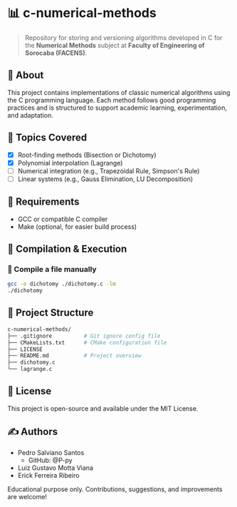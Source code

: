 # 📊 c-numerical-methods

> Repository for storing and versioning algorithms developed in C for the **Numerical Methods** subject at **Faculty of Engineering of Sorocaba (FACENS)**.

## 📁 About

This project contains implementations of classic numerical algorithms using the C programming language. Each method follows good programming practices and is structured to support academic learning, experimentation, and adaptation.

## 🧠 Topics Covered

- [X] Root-finding methods (Bisection or Dichotomy)
- [X] Polynomial interpolation (Lagrange)
- [ ] Numerical integration (e.g., Trapezoidal Rule, Simpson's Rule)
- [ ] Linear systems (e.g., Gauss Elimination, LU Decomposition)

## 🔧 Requirements

- GCC or compatible C compiler
- Make (optional, for easier build process)

## 🚀 Compilation & Execution

### 🔹 Compile a file manually

```bash
gcc -o dichotomy ./dichotomy.c -lm
./dichotomy
```

## 📁 Project Structure
```bash
c-numerical-methods/
├── .gitignore          # Git ignore config file
├── CMakeLists.txt      # CMake configuration file
├── LICENSE             
├── README.md           # Project overview
├── dichotomy.c
└── lagrange.c
```

## 📄 License
This project is open-source and available under the MIT License.

## ✍️ Authors
- Pedro Salviano Santos
  - GitHub: @P-py
- Luiz Gustavo Motta Viana
- Erick Ferreira Ribeiro

Educational purpose only. Contributions, suggestions, and improvements are welcome!
